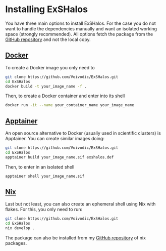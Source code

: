 # Installing ExSHalos

You have three main options to install ExSHalos. For the case you do not want to handle the dependencies manually and want an isolated working space (strongly recommended).
All options fetch the package from the [GitHub repository](https://github.com/Voivodic/ExSHalos) and not the local copy.

## [Docker](https://www.docker.com/)

To create a Docker image you only need to
```bash
git clone https://github.com/Voivodic/ExSHalos.git
cd ExSHalos
docker build -t your_image_name -f .
```

Then, to create a Docker container and enter into its shell
```bash
docker run -it --name your_container_name your_image_name
```

## [Apptainer](https://apptainer.org/)

An open source alternative to Docker (usually used in scientific clusters) is Apptainer. You can create similar images doing:
```bash
git clone https://github.com/Voivodic/ExSHalos.git
cd ExSHalos
apptainer build your_image_name.sif exshalos.def
```

Then, to enter in an isolated shell
```bash
apptainer shell your_image_name.sif
```

## [Nix](https://nixos.org/)

Last but not least, you can also create an ephemeral shell using Nix with flakes. For this, you only need to run:
```bash
git clone https://github.com/Voivodic/ExSHalos.git
cd ExSHalos
nix develop . 
```

The package can also be installed from my [GitHub repository](https://github.com/Voivodic/nix-derivations) of nix packages.
